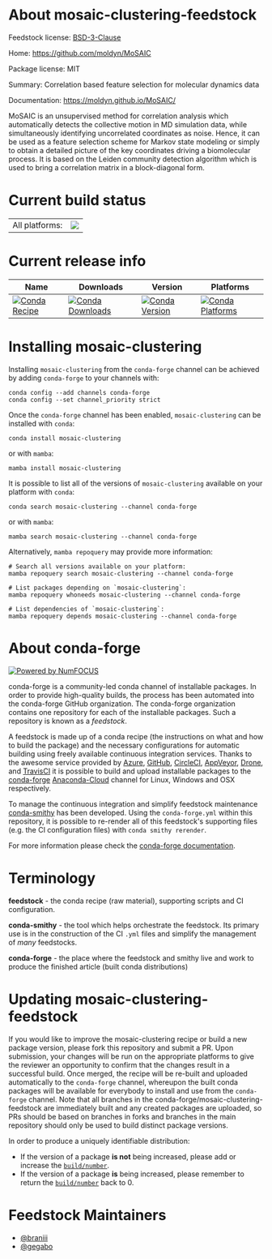About mosaic-clustering-feedstock
=================================

Feedstock license: [BSD-3-Clause](https://github.com/conda-forge/mosaic-clustering-feedstock/blob/main/LICENSE.txt)

Home: https://github.com/moldyn/MoSAIC

Package license: MIT

Summary: Correlation based feature selection for molecular dynamics data

Documentation: https://moldyn.github.io/MoSAIC/

MoSAIC is an unsupervised method for correlation analysis which
automatically detects the collective motion in MD simulation data, while
simultaneously identifying uncorrelated coordinates as noise. Hence, it can
be used as a feature selection scheme for Markov state modeling or simply
to obtain a detailed picture of the key coordinates driving a biomolecular
process. It is based on the Leiden community detection algorithm which is
used to bring a correlation matrix in a block-diagonal form.


Current build status
====================


<table><tr><td>All platforms:</td>
    <td>
      <a href="https://dev.azure.com/conda-forge/feedstock-builds/_build/latest?definitionId=16119&branchName=main">
        <img src="https://dev.azure.com/conda-forge/feedstock-builds/_apis/build/status/mosaic-clustering-feedstock?branchName=main">
      </a>
    </td>
  </tr>
</table>

Current release info
====================

| Name | Downloads | Version | Platforms |
| --- | --- | --- | --- |
| [![Conda Recipe](https://img.shields.io/badge/recipe-mosaic--clustering-green.svg)](https://anaconda.org/conda-forge/mosaic-clustering) | [![Conda Downloads](https://img.shields.io/conda/dn/conda-forge/mosaic-clustering.svg)](https://anaconda.org/conda-forge/mosaic-clustering) | [![Conda Version](https://img.shields.io/conda/vn/conda-forge/mosaic-clustering.svg)](https://anaconda.org/conda-forge/mosaic-clustering) | [![Conda Platforms](https://img.shields.io/conda/pn/conda-forge/mosaic-clustering.svg)](https://anaconda.org/conda-forge/mosaic-clustering) |

Installing mosaic-clustering
============================

Installing `mosaic-clustering` from the `conda-forge` channel can be achieved by adding `conda-forge` to your channels with:

```
conda config --add channels conda-forge
conda config --set channel_priority strict
```

Once the `conda-forge` channel has been enabled, `mosaic-clustering` can be installed with `conda`:

```
conda install mosaic-clustering
```

or with `mamba`:

```
mamba install mosaic-clustering
```

It is possible to list all of the versions of `mosaic-clustering` available on your platform with `conda`:

```
conda search mosaic-clustering --channel conda-forge
```

or with `mamba`:

```
mamba search mosaic-clustering --channel conda-forge
```

Alternatively, `mamba repoquery` may provide more information:

```
# Search all versions available on your platform:
mamba repoquery search mosaic-clustering --channel conda-forge

# List packages depending on `mosaic-clustering`:
mamba repoquery whoneeds mosaic-clustering --channel conda-forge

# List dependencies of `mosaic-clustering`:
mamba repoquery depends mosaic-clustering --channel conda-forge
```


About conda-forge
=================

[![Powered by
NumFOCUS](https://img.shields.io/badge/powered%20by-NumFOCUS-orange.svg?style=flat&colorA=E1523D&colorB=007D8A)](https://numfocus.org)

conda-forge is a community-led conda channel of installable packages.
In order to provide high-quality builds, the process has been automated into the
conda-forge GitHub organization. The conda-forge organization contains one repository
for each of the installable packages. Such a repository is known as a *feedstock*.

A feedstock is made up of a conda recipe (the instructions on what and how to build
the package) and the necessary configurations for automatic building using freely
available continuous integration services. Thanks to the awesome service provided by
[Azure](https://azure.microsoft.com/en-us/services/devops/), [GitHub](https://github.com/),
[CircleCI](https://circleci.com/), [AppVeyor](https://www.appveyor.com/),
[Drone](https://cloud.drone.io/welcome), and [TravisCI](https://travis-ci.com/)
it is possible to build and upload installable packages to the
[conda-forge](https://anaconda.org/conda-forge) [Anaconda-Cloud](https://anaconda.org/)
channel for Linux, Windows and OSX respectively.

To manage the continuous integration and simplify feedstock maintenance
[conda-smithy](https://github.com/conda-forge/conda-smithy) has been developed.
Using the ``conda-forge.yml`` within this repository, it is possible to re-render all of
this feedstock's supporting files (e.g. the CI configuration files) with ``conda smithy rerender``.

For more information please check the [conda-forge documentation](https://conda-forge.org/docs/).

Terminology
===========

**feedstock** - the conda recipe (raw material), supporting scripts and CI configuration.

**conda-smithy** - the tool which helps orchestrate the feedstock.
                   Its primary use is in the construction of the CI ``.yml`` files
                   and simplify the management of *many* feedstocks.

**conda-forge** - the place where the feedstock and smithy live and work to
                  produce the finished article (built conda distributions)


Updating mosaic-clustering-feedstock
====================================

If you would like to improve the mosaic-clustering recipe or build a new
package version, please fork this repository and submit a PR. Upon submission,
your changes will be run on the appropriate platforms to give the reviewer an
opportunity to confirm that the changes result in a successful build. Once
merged, the recipe will be re-built and uploaded automatically to the
`conda-forge` channel, whereupon the built conda packages will be available for
everybody to install and use from the `conda-forge` channel.
Note that all branches in the conda-forge/mosaic-clustering-feedstock are
immediately built and any created packages are uploaded, so PRs should be based
on branches in forks and branches in the main repository should only be used to
build distinct package versions.

In order to produce a uniquely identifiable distribution:
 * If the version of a package **is not** being increased, please add or increase
   the [``build/number``](https://docs.conda.io/projects/conda-build/en/latest/resources/define-metadata.html#build-number-and-string).
 * If the version of a package **is** being increased, please remember to return
   the [``build/number``](https://docs.conda.io/projects/conda-build/en/latest/resources/define-metadata.html#build-number-and-string)
   back to 0.

Feedstock Maintainers
=====================

* [@braniii](https://github.com/braniii/)
* [@gegabo](https://github.com/gegabo/)

